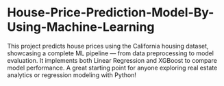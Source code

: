 # House-Price-Prediction-Model-By-Using-Machine-Learning
This project predicts house prices using the California housing dataset, showcasing a complete ML pipeline — from data preprocessing to model evaluation. It implements both Linear Regression and XGBoost to compare model performance. A great starting point for anyone exploring real estate analytics or regression modeling with Python!
